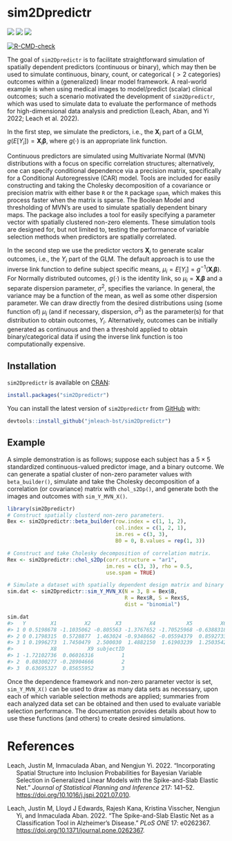 
<!-- README.md is generated from README.Rmd. Please edit that file -->

# sim2Dpredictr

<!-- badges: start -->
<!-- [![Travis build status](https://travis-ci.com/jmleach-bst/sim2Dpredictr.svg?branch=master)](https://travis-ci.com/jmleach-bst/sim2Dpredictr) -->

[![](https://www.r-pkg.org/badges/version/sim2Dpredictr?color=green)](https://cran.r-project.org/package=sim2Dpredictr)
[![](https://img.shields.io/badge/devel%20version-0.1.1-green.svg)](https://github.com/jmleach-bst/sim2Dpredictr)
[![](https://img.shields.io/badge/lifecycle-stable-brightgreen.svg)](https://lifecycle.r-lib.org/articles/stages.html#stable)
<!-- [![CRAN checks](https://badges.cranchecks.info/summary/sim2Dpredictr.svg)](https://cran.r-project.org/web/checks/check_results_sim2Dpredictr.html) -->
<!-- [![R build status](https://github.com/jmleach-bst/sim2Dpredictr/workflows/R-CMD-CHECK/badge.svg)](https://github.com/jmleach-bst/sim2Dpredictr/actions) -->
<!-- [![CRAN_Status_Badge](https://www.r-pkg.org/badges/version/sim2Dpredictr)](https://cran.r-project.org/package=sim2Dpredictr) -->
[![R-CMD-check](https://github.com/jmleach-bst/sim2Dpredictr/actions/workflows/R-CMD-check.yaml/badge.svg)](https://github.com/jmleach-bst/sim2Dpredictr/actions/workflows/R-CMD-check.yaml)
<!-- badges: end -->

The goal of `sim2Dpredictr` is to facilitate straightforward simulation
of spatially dependent predictors (continuous or binary), which may then
be used to simulate continuous, binary, count, or categorical ($> 2$
categories) outcomes within a (generalized) linear model framework. A
real-world example is when using medical images to model/predict
(scalar) clinical outcomes; such a scenario motivated the development of
`sim2Dpredictr`, which was used to simulate data to evaluate the
performance of methods for high-dimensional data analysis and prediction
(Leach, Aban, and Yi 2022; Leach et al. 2022).

In the first step, we simulate the predictors, i.e., the $\mathbf{X}_i$
part of a GLM, $g(E[Y_i]) = \mathbf{X}_i\mathbf{\beta}$, where
$g(\cdot)$ is an appropriate link function.

Continuous predictors are simulated using Multivariate Normal (MVN)
distributions with a focus on specific correlation structures;
alternatively, one can specify conditional dependence via a precision
matrix, specifically for a Conditional Autoregressive (CAR) model. Tools
are included for easily constructing and taking the Cholesky
decomposition of a covariance or precision matrix with either base `R`
or the `R` package `spam`, which makes this process faster when the
matrix is sparse. The Boolean Model and thresholding of MVN’s are used
to simulate spatially dependent binary maps. The package also includes a
tool for easily specifying a parameter vector with spatially clustered
non-zero elements. These simulation tools are designed for, but not
limited to, testing the performance of variable selection methods when
predictors are spatially correlated.

In the second step we use the predictor vectors $\mathbf{X}_i$ to
generate scalar outcomes, i.e., the $Y_i$ part of the GLM. The default
approach is to use the inverse link function to define subject specific
means, $\mu_i = E[Y_i] = g^{-1}(\mathbf{X}_i\mathbf{\beta})$. For
Normally distributed outcomes, $g(\cdot)$ is the identity link, so
$\mu_i = \mathbf{X}_i\mathbf{\beta}$ and a separate dispersion
parameter, $\sigma^2$, specifies the variance. In general, the variance
may be a function of the mean, as well as some other dispersion
parameter. We can draw directly from the desired distributions using
(some function of) $\mu_i$ (and if necessary, dispersion, $\sigma^2$) as
the parameter(s) for that distribution to obtain outcomes, $Y_i$.
Alternatively, outcomes can be initially generated as continuous and
then a threshold applied to obtain binary/categorical data if using the
inverse link function is too computationally expensive.

## Installation

`sim2Dpredictr` is available on
[CRAN](https://cran.r-project.org/package=sim2Dpredictr):

``` r
install.packages("sim2Dpredictr")
```

You can install the latest version of `sim2Dpredictr` from
[GitHub](https://github.com) with:

``` r
devtools::install_github("jmleach-bst/sim2Dpredictr")
```

## Example

A simple demonstration is as follows; suppose each subject has a
$5 \times 5$ standardized continuous-valued predictor image, and a
binary outcome. We can generate a spatial cluster of non-zero parameter
values with `beta_builder()`, simulate and take the Cholesky
decomposition of a correlation (or covariance) matrix with
`chol_s2Dp()`, and generate both the images and outcomes with
`sim_Y_MVN_X()`.

``` r
library(sim2Dpredictr)
# Construct spatially clusterd non-zero parameters.
Bex <- sim2Dpredictr::beta_builder(row.index = c(1, 1, 2), 
                                   col.index = c(1, 2, 1),
                                   im.res = c(3, 3),
                                   B0 = 0, B.values = rep(1, 3))

# Construct and take Cholesky decomposition of correlation matrix.
Rex <- sim2Dpredictr::chol_s2Dp(corr.structure = "ar1", 
                                im.res = c(3, 3), rho = 0.5,
                                use.spam = TRUE)

# Simulate a dataset with spatially dependent design matrix and binary outcomes.
sim.dat <- sim2Dpredictr::sim_Y_MVN_X(N = 3, B = Bex$B, 
                                      R = Rex$R, S = Rex$S, 
                                      dist = "binomial")

sim.dat
#>   Y        X1         X2        X3         X4          X5         X6         X7
#> 1 0 0.5198678 -1.1035062 -0.805563 -1.3767652 -1.70525968 -0.6388318 -1.5858393
#> 2 0 0.1798315  0.5728877  1.463024 -0.9348662 -0.05594379  0.8592733  0.2619289
#> 3 1 0.1996273  1.7450479  2.500030  1.4882150  1.61903239  1.2503542  0.3439712
#>            X8          X9 subjectID
#> 1 -1.72102736  0.06016316         1
#> 2  0.08300277 -0.28904666         2
#> 3  0.63695327  0.85655952         3
```

Once the dependence framework and non-zero parameter vector is set,
`sim_Y_MVN_X()` can be used to draw as many data sets as necessary, upon
each of which variable selection methods are applied; summaries from
each analyzed data set can be obtained and then used to evaluate
variable selection performance. The documentation provides details about
how to use these functions (and others) to create desired simulations.

# References

<div id="refs" class="references csl-bib-body hanging-indent">

<div id="ref-Leach2022a" class="csl-entry">

Leach, Justin M, Inmaculada Aban, and Nengjun Yi. 2022. “Incorporating
Spatial Structure into Inclusion Probabilities for Bayesian Variable
Selection in Generalized Linear Models with the Spike-and-Slab Elastic
Net.” *Journal of Statistical Planning and Inference* 217: 141–52.
<https://doi.org/10.1016/j.jspi.2021.07.010>.

</div>

<div id="ref-Leach2022b" class="csl-entry">

Leach, Justin M, Lloyd J Edwards, Rajesh Kana, Kristina Visscher,
Nengjun Yi, and Inmaculada Aban. 2022. “The Spike-and-Slab Elastic Net
as a Classification Tool in Alzheimer’s Disease.” *PLoS ONE* 17:
e0262367. <https://doi.org/10.1371/journal.pone.0262367>.

</div>

</div>
